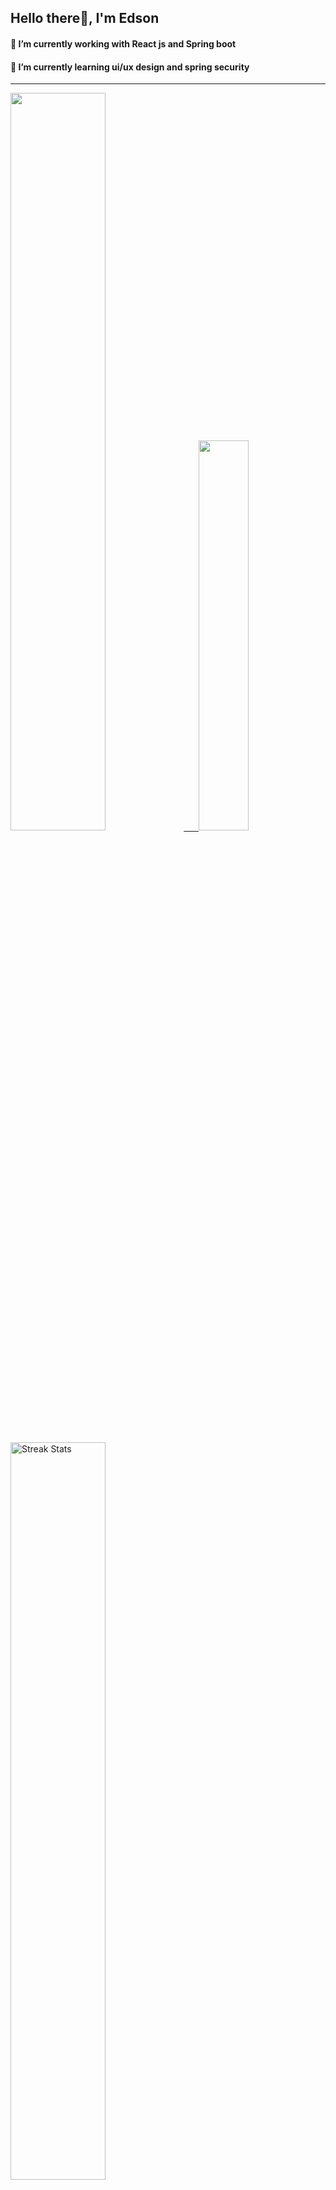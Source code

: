 
## Hello there👋, I'm Edson 

#### 🔭 I’m currently working with React js and Spring boot 
#### 🌱 I’m currently learning ui/ux design and spring security
---
    
  

 <p align="left">
  <a href="https://github.com/EdsonNhancale">
  <img width=55% src="https://github-readme-stats.vercel.app/api?username=EdsonNhancale&show_icons=true&theme=dracula&include_all_commits=true&count_private=true"/>&nbsp;&nbsp;&nbsp;&nbsp;&nbsp;
  <img  width=40% src="https://github-readme-stats.vercel.app/api/top-langs/?username=EdsonNhancale&layout=compact&langs_count=7&theme=dracula"/>
</p>

  <p align="left">
    <a href="https://github.com/EdsonNhancale"><img width=55% alt="Streak Stats" src="https://github-readme-streak-stats.herokuapp.com/?user=EdsonNhancale&theme=dracula"/></a>
   </p>

 
 <!--START_SECTION:waka-->

```txt
From: 16 November 2022 - To: 30 July 2024

Total Time: 1,011 hrs 14 mins

JavaScript        439 hrs 30 mins ███████████░░░░░░░░░░░░░░   43.46 %
TypeScript        422 hrs 11 mins ██████████▒░░░░░░░░░░░░░░   41.75 %
JSON              57 hrs 47 mins  █▒░░░░░░░░░░░░░░░░░░░░░░░   05.71 %
Other             16 hrs 27 mins  ▒░░░░░░░░░░░░░░░░░░░░░░░░   01.63 %
Dart              14 hrs 23 mins  ▒░░░░░░░░░░░░░░░░░░░░░░░░   01.42 %
```

<!--END_SECTION:waka-->

<div> 
  <a href="www.linkedin.com/in/edson-nhancale-7849781a6" target="_blank"><img src="https://img.shields.io/badge/-LinkedIn-%230077B5?style=for-the-badge&logo=linkedin&logoColor=white" target="_blank"></a> 

</div>

